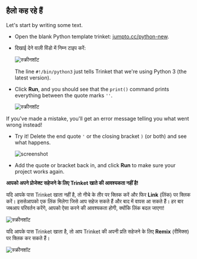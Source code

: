 ## हैलो कह रहे हैं

Let's start by writing some text.

+ Open the blank Python template trinket: <a href="http://jumpto.cc/python-new" target="_blank">jumpto.cc/python-new</a>.

+ दिखाई देने वाली विंडो में निम्न टाइप करें:
    
    ![स्क्रीनशॉट](images/me-hi.png)
    
    The line `#!/bin/python3` just tells Trinket that we're using Python 3 (the latest version).

+ Click **Run**, and you should see that the `print()` command prints everything between the quote marks `''`.
    
    ![स्क्रीनशॉट](images/me-hi-test.png)

If you've made a mistake, you'll get an error message telling you what went wrong instead!

+ Try it! Delete the end quote `'` or the closing bracket `)` (or both) and see what happens.
    
    ![screenshot](images/me-syntax.png)

+ Add the quote or bracket back in, and click **Run** to make sure your project works again.

**आपको अपने प्रोजेक्ट सहेजने के लिए Trinket खाते की आवश्यकता नहीं है!**

यदि आपके पास Trinket खाता नहीं है, तो नीचे के तीर पर क्लिक करें और फिर **Link** (लिंक) पर क्लिक करें। इससेआपको एक लिंक मिलेगा जिसे आप सहेज सकते हैं और बाद में वापस आ सकते हैं। हर बार जबआप परिवर्तन करेंगे, आपको ऐसा करने की आवश्यकता होगी, क्योंकि लिंक बदल जाएगा!

![स्क्रीनशॉट](images/me-link.png)

यदि आपके पास Trinket खाता है, तो आप Trinket की अपनी प्रति सहेजने के लिए **Remix** (रीमिक्स) पर क्लिक कर सकते हैं।

![स्क्रीनशॉट](images/me-remix.png)
